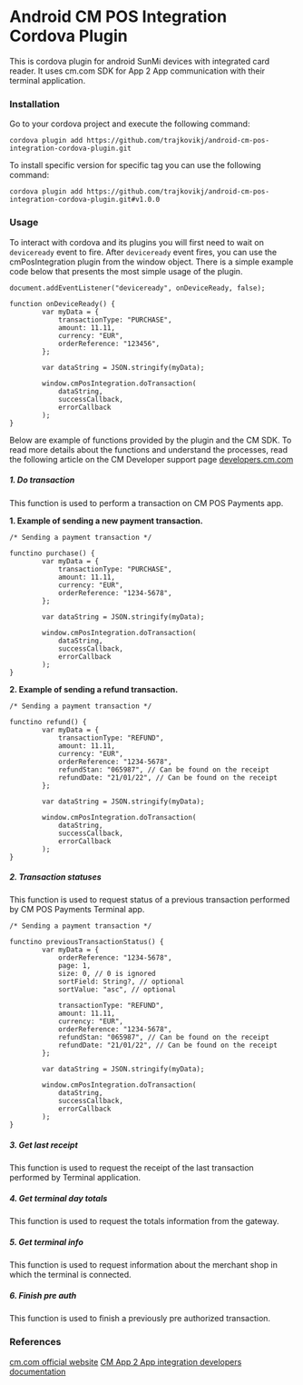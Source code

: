 # Android CM POS Integration Cordova Plugin

This is cordova plugin for android SunMi devices with integrated card reader. It uses cm.com SDK for App 2 App communication with their terminal application.

### Installation

Go to your cordova project and execute the following command:

`cordova plugin add https://github.com/trajkovikj/android-cm-pos-integration-cordova-plugin.git`

To install specific version for specific tag you can use the following command:

`cordova plugin add https://github.com/trajkovikj/android-cm-pos-integration-cordova-plugin.git#v1.0.0`

### Usage

To interact with cordova and its plugins you will first need to wait on `deviceready` event to fire. After `deviceready` event fires, you can use the cmPosIntegration plugin from the window object. There is a simple example code below that presents the most simple usage of the plugin.

```
document.addEventListener("deviceready", onDeviceReady, false);

function onDeviceReady() {
        var myData = {
            transactionType: "PURCHASE",
            amount: 11.11,
            currency: "EUR",
            orderReference: "123456",
        };

        var dataString = JSON.stringify(myData);

        window.cmPosIntegration.doTransaction(
            dataString,
            successCallback,
            errorCallback
        );
}
```

Below are example of functions provided by the plugin and the CM SDK. To read more details about the functions and understand the processes, read the following article on the CM Developer support page [developers.cm.com](https://developers.cm.com/payments-platform/v1.0.2/docs/app-2-app-integration)

##### 1. Do transaction

This function is used to perform a transaction on CM POS Payments app.

**1. Example of sending a new payment transaction.**

```
/* Sending a payment transaction */

functino purchase() {
        var myData = {
            transactionType: "PURCHASE",
            amount: 11.11,
            currency: "EUR",
            orderReference: "1234-5678",
        };

        var dataString = JSON.stringify(myData);

        window.cmPosIntegration.doTransaction(
            dataString,
            successCallback,
            errorCallback
        );
}
```

**2. Example of sending a refund transaction.**

```
/* Sending a payment transaction */

functino refund() {
        var myData = {
            transactionType: "REFUND",
            amount: 11.11,
            currency: "EUR",
            orderReference: "1234-5678",
            refundStan: "065987", // Can be found on the receipt
            refundDate: "21/01/22", // Can be found on the receipt
        };

        var dataString = JSON.stringify(myData);

        window.cmPosIntegration.doTransaction(
            dataString,
            successCallback,
            errorCallback
        );
}
```

##### 2. Transaction statuses

This function is used to request status of a previous transaction performed by CM POS Payments Terminal app.

```
/* Sending a payment transaction */

functino previousTransactionStatus() {
        var myData = {
            orderReference: "1234-5678",
            page: 1,
            size: 0, // 0 is ignored
            sortField: String?, // optional
            sortValue: "asc", // optional

            transactionType: "REFUND",
            amount: 11.11,
            currency: "EUR",
            orderReference: "1234-5678",
            refundStan: "065987", // Can be found on the receipt
            refundDate: "21/01/22", // Can be found on the receipt
        };

        var dataString = JSON.stringify(myData);

        window.cmPosIntegration.doTransaction(
            dataString,
            successCallback,
            errorCallback
        );
}
```

##### 3. Get last receipt

This function is used to request the receipt of the last transaction performed by Terminal application.

##### 4. Get terminal day totals

This function is used to request the totals information from the gateway.

##### 5. Get terminal info

This function is used to request information about the merchant shop in which the terminal is connected.

##### 6. Finish pre auth

This function is used to finish a previously pre authorized transaction.

### References

[cm.com official website](https://cm.com)
[CM App 2 App integration developers documentation](https://developers.cm.com/payments-platform/v1.0.2/docs/app-2-app-integration)

